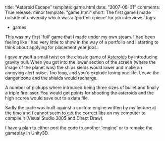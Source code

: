 title: "Asteroid Escape"
template: game.html
date: "2007-08-01"
comments: True
release: minor
template: "game.html"
short: The first game I made outside of university which was a 'portfolio piece' for job interviews.
tags:
- games

This was my first 'full' game that I made under my own steam. I had been feeling like I had very little to show in the way of a portfolio and I starting to think about applying for placement year jobs.

I gave myself a small twist on the classic game of [Asteroids][asteroid] by introducing gravity pull. When you got into the lower section of the screen (where the image of the planet was) the ships sields would lower and make an annoying alert noise. Too long, and you'd explode losing one life. Leave the danger zone and the shields would recharge.

A number of pickups where introuced being three sizes of bullet and finally a triple fire laser. You would get points for shooting the asteroids and the high scores would save out to a data file.

Sadly the code was built against a custom engine written by my lecture at the time and I cannot seem to get the correct libs on my computer to compile it (Visual Studio 2005 and Direct Draw).

I have a plan to either port the code to another 'engine' or to remake the gameplay in Unity3D.

[asteroid]: http://en.wikipedia.org/wiki/Asteroids_(video_game)
